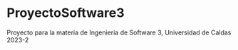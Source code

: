 # ProyectoSoftware3
Proyecto para la materia de Ingeniería de Software 3, Universidad de Caldas 2023-2

